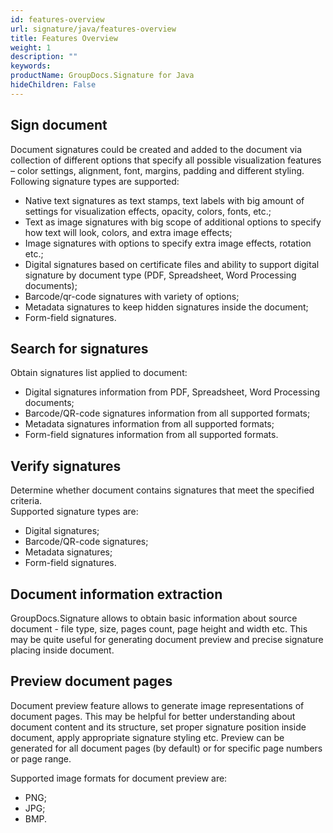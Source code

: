 ```yaml
---
id: features-overview
url: signature/java/features-overview
title: Features Overview
weight: 1
description: ""
keywords: 
productName: GroupDocs.Signature for Java
hideChildren: False
---
```

## Sign document

Document signatures could be created and added to the document via collection of different options that specify all possible visualization features – color settings, alignment, font, margins, padding and different styling.   
Following signature types are supported: 

*   Native text signatures as text stamps, text labels with big amount of settings for visualization effects, opacity, colors, fonts, etc.;
*   Text as image signatures with big scope of additional options to specify how text will look, colors, and extra image effects;
*   Image signatures with options to specify extra image effects, rotation etc.;
*   Digital signatures based on certificate files and ability to support digital signature by document type (PDF, Spreadsheet, Word Processing documents);
*   Barcode/qr-code signatures with variety of options;
*   Metadata signatures to keep hidden signatures inside the document;
*   Form-field signatures.

## Search for signatures

Obtain signatures list applied to document:

*   Digital signatures information from PDF, Spreadsheet, Word Processing documents;
*   Barcode/QR-code signatures information from all supported formats;
*   Metadata signatures information from all supported formats;
*   Form-field signatures information from all supported formats.

## Verify signatures

Determine whether document contains signatures that meet the specified criteria.   
Supported signature types are: 

*   Digital signatures;
*   Barcode/QR-code signatures;
*   Metadata signatures;
*   Form-field signatures.

## Document information extraction

GroupDocs.Signature allows to obtain basic information about source document - file type, size, pages count, page height and width etc. This may be quite useful for generating document preview and precise signature placing inside document.

## Preview document pages

Document preview feature allows to generate image representations of document pages. This may be helpful for better understanding about document content and its structure, set proper signature position inside document, apply appropriate signature styling etc. Preview can be generated for all document pages (by default) or for specific page numbers or page range.

Supported image formats for document preview are:
*   PNG;
*   JPG;
*   BMP.
